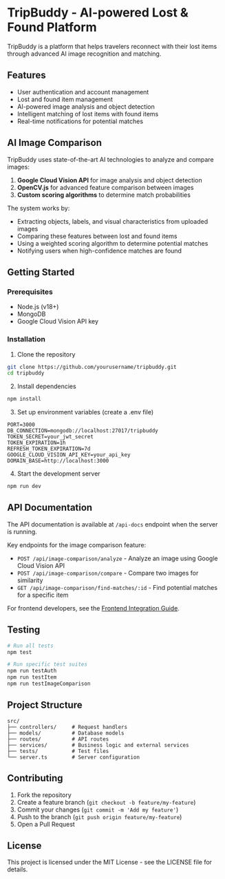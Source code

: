 # TripBuddy - AI-powered Lost & Found Platform

TripBuddy is a platform that helps travelers reconnect with their lost items through advanced AI image recognition and matching.

## Features

- User authentication and account management
- Lost and found item management
- AI-powered image analysis and object detection
- Intelligent matching of lost items with found items
- Real-time notifications for potential matches

## AI Image Comparison

TripBuddy uses state-of-the-art AI technologies to analyze and compare images:

1. **Google Cloud Vision API** for image analysis and object detection
2. **OpenCV.js** for advanced feature comparison between images
3. **Custom scoring algorithms** to determine match probabilities

The system works by:
- Extracting objects, labels, and visual characteristics from uploaded images
- Comparing these features between lost and found items
- Using a weighted scoring algorithm to determine potential matches
- Notifying users when high-confidence matches are found

## Getting Started

### Prerequisites

- Node.js (v18+)
- MongoDB
- Google Cloud Vision API key

### Installation

1. Clone the repository
```bash
git clone https://github.com/yourusername/tripbuddy.git
cd tripbuddy
```

2. Install dependencies
```bash
npm install
```

3. Set up environment variables (create a .env file)
```
PORT=3000
DB_CONNECTION=mongodb://localhost:27017/tripbuddy
TOKEN_SECRET=your_jwt_secret
TOKEN_EXPIRATION=1h
REFRESH_TOKEN_EXPIRATION=7d
GOOGLE_CLOUD_VISION_API_KEY=your_api_key
DOMAIN_BASE=http://localhost:3000
```

4. Start the development server
```bash
npm run dev
```

## API Documentation

The API documentation is available at `/api-docs` endpoint when the server is running.

Key endpoints for the image comparison feature:

- `POST /api/image-comparison/analyze` - Analyze an image using Google Cloud Vision API
- `POST /api/image-comparison/compare` - Compare two images for similarity
- `GET /api/image-comparison/find-matches/:id` - Find potential matches for a specific item

For frontend developers, see the [Frontend Integration Guide](./README-FRONTEND.md).

## Testing

```bash
# Run all tests
npm test

# Run specific test suites
npm run testAuth
npm run testItem
npm run testImageComparison
```

## Project Structure

```
src/
├── controllers/     # Request handlers
├── models/          # Database models
├── routes/          # API routes
├── services/        # Business logic and external services
├── tests/           # Test files
└── server.ts        # Server configuration
```

## Contributing

1. Fork the repository
2. Create a feature branch (`git checkout -b feature/my-feature`)
3. Commit your changes (`git commit -m 'Add my feature'`)
4. Push to the branch (`git push origin feature/my-feature`)
5. Open a Pull Request

## License

This project is licensed under the MIT License - see the LICENSE file for details. 